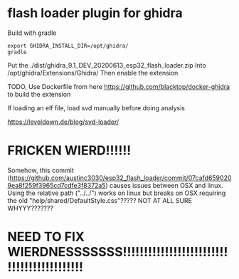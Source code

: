 
# flash loader plugin for ghidra

Build with gradle

    export GHIDRA_INSTALL_DIR=/opt/ghidra/
    gradle
    
Put the ./dist/ghidra_9.1_DEV_20200613_esp32_flash_loader.zip
Into /opt/ghidra/Extensions/Ghidra/
Then enable the extension

TODO, Use Dockerfile from here https://github.com/blacktop/docker-ghidra to build the extension


If loading an elf file, load svd manually before doing analysis

https://leveldown.de/blog/svd-loader/


# FRICKEN WIERD!!!!!!
Somehow, this commit (https://github.com/austinc3030/esp32_flash_loader/commit/07cafd6590209ea8f259f3965cd7cdfe3f8372a5) causes issues between OSX and linux. Using the relative path ("../../") works on linux but breaks on OSX requiring the old "help/shared/DefaultStyle.css"????? NOT AT ALL SURE WHYYY???????

# NEED TO FIX WIERDNESSSSSSS!!!!!!!!!!!!!!!!!!!!!!!!!!!!!!!!!!!!!!!!!!!
